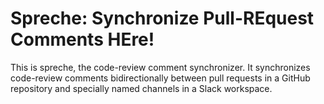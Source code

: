 # Spreche: Synchronize Pull-REquest Comments HEre!

This is spreche, the code-review comment synchronizer.
It synchronizes code-review comments bidirectionally
between pull requests in a GitHub repository
and specially named channels in a Slack workspace.
